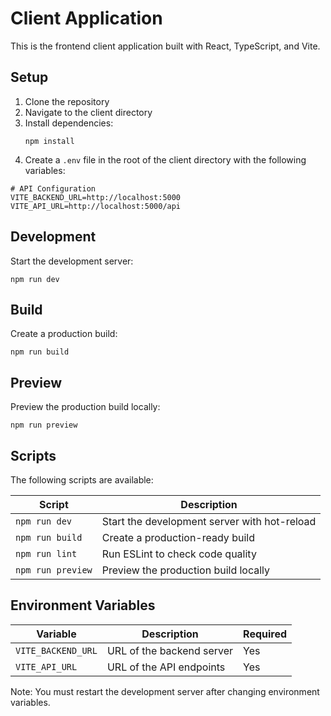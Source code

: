 # Client Application

This is the frontend client application built with React, TypeScript, and Vite.

## Setup

1. Clone the repository
2. Navigate to the client directory
3. Install dependencies:
   ```
   npm install
   ```
4. Create a `.env` file in the root of the client directory with the following variables:

```
# API Configuration
VITE_BACKEND_URL=http://localhost:5000
VITE_API_URL=http://localhost:5000/api
```

## Development

Start the development server:

```
npm run dev
```

## Build

Create a production build:

```
npm run build
```

## Preview

Preview the production build locally:

```
npm run preview
```

## Scripts

The following scripts are available:

| Script | Description |
|--------|-------------|
| `npm run dev` | Start the development server with hot-reload |
| `npm run build` | Create a production-ready build |
| `npm run lint` | Run ESLint to check code quality |
| `npm run preview` | Preview the production build locally |

## Environment Variables

| Variable | Description | Required |
|----------|-------------|----------|
| `VITE_BACKEND_URL` | URL of the backend server | Yes |
| `VITE_API_URL` | URL of the API endpoints | Yes |

Note: You must restart the development server after changing environment variables.


